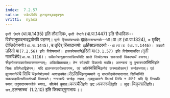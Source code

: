 ```yaml
---
index:  7.2.57
sutra:  सकेऽसिचि कृतचृतच्छृदतृदनृतः
vritti:  nyasa
---
```


`कृती छेदने` (धा.पा.1435) इति तौदादिकः, `कृती वेष्टने` (धा.पा.1447) इति रौधादिकः--विशेषानुपादनाद्द्वयोरपि ग्रहणम्। `चृती हिंसासंग्रन्थयोः` झ्र्`हिंसाश्रन्थनयोः`--धा।पा।ट (धा.पा.1324), = छृदिर् दीप्तिदेवनयोः` (धा.पा.1445), `उ तृदिर् हिंसादानयोः` झ्र्`हिंसाऽनादरयोः`--धा।पा।ट (धा.पा.1446)। उकारौ `उदितो वा` (7.2.56) इति विशेषणार्थो। इकाररेफावपि `इरितो वा` (3.1.57) इति विशेषणार्थादेव। `नृती गात्रविक्षेपे` (धा.पा.1116)। सर्वेवामेषानुदात्तत्वान्नित्यमिटि प्राप्ते सिचोऽन्यत्र सकारादौ विकल्पार्थं वचनम्। `से` इत्येतस्याकारोच्चारणमतन्त्रम्; अविवक्षितत्वात्। तेन स्येऽपरि विकल्पो भवति। अतन्त्रत्वं तु पुनरस्य `असिचि` इति सिचः प्रतिषेधाद्विज्ञेयम्। यदि ह्यतन्त्रमकारोच्चारणम्, एवं सति `स्वसिचि` इत्येवं कस्मान्नोक्तम्? सन्देहभयात्। एवं ह्युच्यमाने `स्ये सिचि च` इत्येषोऽप्यर्थ आशङ्क्येत। `सेऽसिचि` इत्युच्यमाने तु सप्तमीद्वयोरुपादानात् सिज्विर्जिते सकारादावित्यभिमतोऽर्थो विज्ञायते। नन्वत्रापि सन्देहः स्यात्--एवमुच्यमाने किमर्थं सिचि न वेति? यदि हि सिच्यपि स्यात् तदुपादानमनर्थकं स्यात्, सीत्येवं ब्रूयात्। `कत्स्यैति` इति लृट्। `अकर्त्स्यत्` इति । लुङ्। `चिकृत्सति` इति। सन्, `हलन्ताच्च` (1.2.10) इति कित्वाद्गुणाभावः।।

